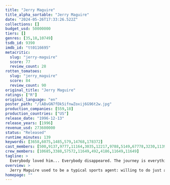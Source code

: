 ```yaml
---
title: "Jerry Maguire"
title_alpha_sortable: "Jerry Maguire"
date: "2024-05-26T17:33:26.522Z"
collections: []
budget_usd: 50000000
tiers: []
genres: [35,18,10749]
tsdb_id: 9390
imdb_id: "tt0116695"
metacritic:
  slug: "jerry-maguire"
  score: 77
  review_count: 28
rotten_tomatoes:
  slug: "jerry_maguire"
  score: 84
  review_count: 90
original_title: "Jerry Maguire"
ratings: ["R"]
original_language: "en"
poster_path: "/lABvGN7fDk5ifnwZoxij6G96t2w.jpg"
production_companies: [559,18]
production_countries: ["US"]
release_date: "1996-12-13"
release_years: [1996]
revenue_usd: 273600000
status: "Released"
runtime_minutes: 139
keywords: [3658,6075,1485,579,14768,178372]
cast_members: [500,9137,9777,11164,3035,12217,9788,5149,67778,3230,113919,10825,18271,3272,7036,1276777,140,29930,6108,80278,2222]
crew_members: [10685,3388,57572,11649,492,4186,11649,11649]
tagline: >
  Everybody loved him... Everybody disappeared. The journey is everything.
overview: >
  Jerry Maguire used to be a typical sports agent: willing to do just about anything he could to get the biggest possible contracts for his clients, plus a nice commission for himself. Then, one day, he suddenly has second thoughts about what he's really doing. When he voices these doubts, he ends up losing his job and all of his clients, save Rod Tidwell, an egomaniacal football player.
homepage: ""
---
```

